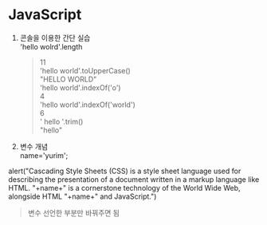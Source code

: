 # JavaScript

1. 콘솔을 이용한 간단 실습  
   'hello wolrd'.length  
   > 11  
   'hello world'.toUpperCase()  
   > "HELLO WORLD"    
   'hello world'.indexOf('o')  
   > 4  
   'hello world'.indexOf('world')  
   > 6  
   '           hello         '.trim()  
   > "hello"  

2. 변수 개념    
name='yurim';     

alert("Cascading Style Sheets (CSS) is a style sheet language used for describing the presentation of a document written in a markup language like HTML. "+name+" is a cornerstone technology of the World Wide Web, alongside HTML "+name+" and JavaScript.")  
> 변수 선언한 부분만 바꿔주면 됨  
